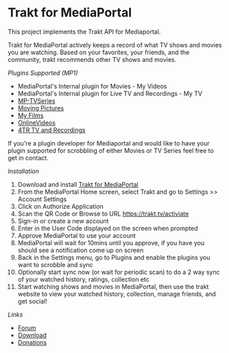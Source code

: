 Trakt for MediaPortal
=====================

This project implements the Trakt API for Mediaportal.

Trakt for MediaPortal actively keeps a record of what TV shows and movies you are watching. Based on your favorites, your friends, and the community, trakt recommends other TV shows and movies.

*Plugins Supported (MP1)*

* MediaPortal's Internal plugin for Movies - My Videos
* MediaPortal's Internal plugin for Live TV and Recordings - My TV
* [MP-TVSeries](http://code.google.com/p/mptvseries/)
* [Moving Pictures](http://code.google.com/p/moving-pictures/)
* [My Films](http://code.google.com/p/my-films/)
* [OnlineVideos](http://code.google.com/p/mp-onlinevideos2/)
* [4TR TV and Recordings](http://www.4therecord.eu/)

If you're a plugin developer for Mediaportal and would like to have your plugin supported for scrobbling of either Movies or TV Series feel free to get in contact.

*Installation*

1. Download and install [Trakt for MediaPortal](http://www.team-mediaportal.com/extensions/trakt)
2. From the MediaPortal Home screen, select Trakt and go to Settings >> Account Settings
3. Click on Authorize Application
4. Scan the QR Code or Browse to URL https://trakt.tv/activiate
5. Sign-in or create a new account
6. Enter in the User Code displayed on the screen when prompted
7. Approve MediaPortal to use your account
8. MediaPortal will wait for 10mins until you approve, if you have you should see a notification come up on screen
9. Back in the Settings menu, go to Plugins and enable the plugins you want to scrobble and sync
10. Optionally start sync now (or wait for periodic scan) to do a 2 way sync of your watched history, ratings, collection etc
11. Start watching shows and movies in MediaPortal, then use the trakt website to view your watched history, collection, manage friends, and get social!

*Links*

* [Forum](http://forum.team-mediaportal.com/forums/trakt.548/)
* [Download](https://github.com/trakt/Trakt-for-Mediaportal/releases)
* [Donations](https://www.paypal.me/damienlhaynes)
